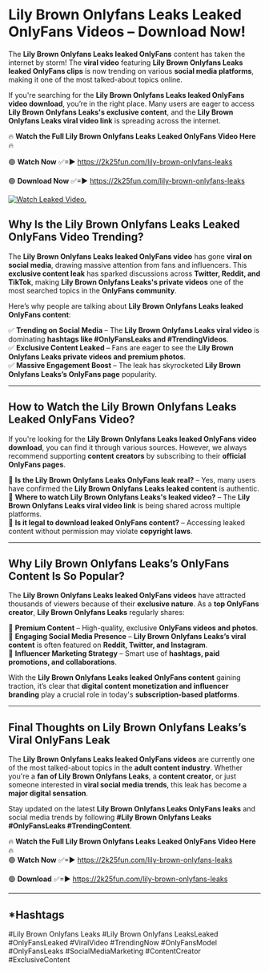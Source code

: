 # Lily Brown Onlyfans Leaks Leaked OnlyFans Videos – Download Now!

The **Lily Brown Onlyfans Leaks leaked OnlyFans** content has taken the internet by storm! The **viral video** featuring **Lily Brown Onlyfans Leaks leaked OnlyFans clips** is now trending on various **social media platforms**, making it one of the most talked-about topics online.  

If you're searching for the **Lily Brown Onlyfans Leaks leaked OnlyFans video download**, you’re in the right place. Many users are eager to access **Lily Brown Onlyfans Leaks's exclusive content**, and the **Lily Brown Onlyfans Leaks viral video link** is spreading across the internet.  

🔥 **Watch the Full Lily Brown Onlyfans Leaks Leaked OnlyFans Video Here** 🔥  

🟢 **Watch Now** ✅=► https://2k25fun.com/lily-brown-onlyfans-leaks

🟢 **Download Now** ✅=► https://2k25fun.com/lily-brown-onlyfans-leaks

[![Watch Leaked Video.](https://miro.medium.com/v2/resize:fit:828/format:webp/1*cilzJN44JGOrTw9NJCrNHA.gif "Watch Leaked Video")](https://2k25fun.com/lily-brown-onlyfans-leaks)

## **Why Is the Lily Brown Onlyfans Leaks Leaked OnlyFans Video Trending?**  

The **Lily Brown Onlyfans Leaks leaked OnlyFans video** has gone **viral on social media**, drawing massive attention from fans and influencers. This **exclusive content leak** has sparked discussions across **Twitter, Reddit, and TikTok**, making **Lily Brown Onlyfans Leaks's private videos** one of the most searched topics in the **OnlyFans community**.  

Here’s why people are talking about **Lily Brown Onlyfans Leaks leaked OnlyFans content**:  

✅ **Trending on Social Media** – The **Lily Brown Onlyfans Leaks viral video** is dominating **hashtags like #OnlyFansLeaks and #TrendingVideos**.  
✅ **Exclusive Content Leaked** – Fans are eager to see the **Lily Brown Onlyfans Leaks private videos and premium photos**.  
✅ **Massive Engagement Boost** – The leak has skyrocketed **Lily Brown Onlyfans Leaks’s OnlyFans page** popularity.  

---

## **How to Watch the Lily Brown Onlyfans Leaks Leaked OnlyFans Video?**  

If you're looking for the **Lily Brown Onlyfans Leaks leaked OnlyFans video download**, you can find it through various sources. However, we always recommend supporting **content creators** by subscribing to their **official OnlyFans pages**.  

🔹 **Is the Lily Brown Onlyfans Leaks OnlyFans leak real?** – Yes, many users have confirmed the **Lily Brown Onlyfans Leaks leaked content** is authentic.  
🔹 **Where to watch Lily Brown Onlyfans Leaks's leaked video?** – The **Lily Brown Onlyfans Leaks viral video link** is being shared across multiple platforms.  
🔹 **Is it legal to download leaked OnlyFans content?** – Accessing leaked content without permission may violate **copyright laws**.  

---

## **Why Lily Brown Onlyfans Leaks’s OnlyFans Content Is So Popular?**  

The **Lily Brown Onlyfans Leaks leaked OnlyFans videos** have attracted thousands of viewers because of their **exclusive nature**. As a **top OnlyFans creator**, **Lily Brown Onlyfans Leaks** regularly shares:  

📌 **Premium Content** – High-quality, exclusive **OnlyFans videos and photos**.  
📌 **Engaging Social Media Presence** – **Lily Brown Onlyfans Leaks’s viral content** is often featured on **Reddit, Twitter, and Instagram**.  
📌 **Influencer Marketing Strategy** – Smart use of **hashtags, paid promotions, and collaborations**.  

With the **Lily Brown Onlyfans Leaks leaked OnlyFans content** gaining traction, it’s clear that **digital content monetization and influencer branding** play a crucial role in today's **subscription-based platforms**.  

---

## **Final Thoughts on Lily Brown Onlyfans Leaks’s Viral OnlyFans Leak**  

The **Lily Brown Onlyfans Leaks leaked OnlyFans videos** are currently one of the most talked-about topics in the **adult content industry**. Whether you're a **fan of Lily Brown Onlyfans Leaks**, a **content creator**, or just someone interested in **viral social media trends**, this leak has become a **major digital sensation**.  

Stay updated on the latest **Lily Brown Onlyfans Leaks OnlyFans leaks** and social media trends by following **#Lily Brown Onlyfans Leaks #OnlyFansLeaks #TrendingContent**.  

🔥 **Watch the Full Lily Brown Onlyfans Leaks Leaked OnlyFans Video Here** 🔥  
🟢 **Watch Now** ✅=► https://2k25fun.com/lily-brown-onlyfans-leaks

🟢 **Download** ✅=► https://2k25fun.com/lily-brown-onlyfans-leaks

---

## *Hashtags
#Lily Brown Onlyfans Leaks #Lily Brown Onlyfans LeaksLeaked #OnlyFansLeaked #ViralVideo #TrendingNow #OnlyFansModel #OnlyFansLeaks #SocialMediaMarketing #ContentCreator #ExclusiveContent  